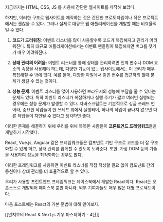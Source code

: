 지금까지는 HTML, CSS, JS 를 사용해 간단한 웹사이트를 제작해 보았다.

하지만, 이러한 구조로 웹사이트를 제작하는 것은 간단한 프로토타입이나 작은 프로젝트에서는 괜찮을 수 있다. 그러나 실제로 대규모 웹 애플리케이션을 개발할 때는 비효율적일 수 있다.


1. **코드가 드러워짐**: 이벤트 리스너를 많이 사용할수록 코드가 복잡해지고 관리가 어려워진다. 특히 대규모 애플리케이션에서는 이벤트 핸들링이 복잡해지면 버그를 찾기가 매우 어려워진다. 

2. **상태 관리의 어려움**: 이벤트 리스너를 통해 상태를 관리하려면 전역 변수나 DOM 요소의 속성을 사용해야 하는데, 다양한 기능이 있는 웹사이트에서는 이 관리가 매우 복잡해질 수 밖에 없다. 예를 들어, 다양한 파일에서 같은 변수를 접근하려 할때 문제가 생길 수 있는 것이다. 

3. **성능 문제**: 이벤트 리스너를 많이 사용하면 브라우저의 성능에 부담을 줄 수 있다는 문제도 있다. 특히 이벤트 리스너가 복잡하거나 실행 주기가 짧고 여러번 실행되는 경우에는 성능 문제가 발생할 수 있다. 자바스크립트는 기본적으로 싱글 쓰레드 언어라, 중요한 작업들이 한 쓰레드 위에서 실행되어, 하나의 작업이 끝나지 않으면 다른 작업들이 지연될 수 있다고 생각하면 좋다. 


이러한 문제를 해결하기 위해 우리를 위해 똑똑한 사람들이 **프론트엔드 프레임워크**들을 개발하기 시작했다. 

React, Vue.js, Angular 같은 프레임워크들은 컴포넌트 기반 구조로 코드를 더 잘 구조화할 수 있게 하고, 상태 관리를 쉽게할 수 있도록 도와준다. 또한, 가상 DOM 등의 기술을 사용하여 성능을 최적화하는 경우도 많다.

이러한 프레임워크를 사용하면 이벤트 리스너를 직접 작성할 필요 없이 컴포넌트 간의 통신이나 상태 관리를 더 효율적으로 할 수 있다.

우리가 사용할 프런트엔드 프레임워크는 페이스북에서 개발한 React이다. React는 오픈소스로 개발되어 페이스북 뿐만 아니라, 외부 기여자들도 매우 많은 대형 프로젝트이다. 

다음 포스트에는 React의 기본 문법에 대해 알아보자.

[[안지호의 React & Next.js 겨우 마스터하기 - 4탄]]
